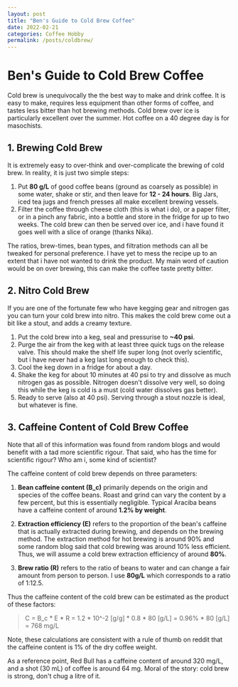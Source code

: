 ```yaml
---
layout: post
title: "Ben's Guide to Cold Brew Coffee"
date: 2022-02-21
categories: Coffee Hobby
permalink: /posts/coldbrew/
---
```


# Ben's Guide to Cold Brew Coffee 
Cold brew is unequivocally the the best way to make and drink coffee.
It is easy to make, requires less equipment than other forms of coffee, and tastes less bitter than hot brewing methods.
Cold brew over ice is particularly excellent over the summer. 
Hot coffee on a 40 degree day is for masochists.

## 1. Brewing Cold Brew
It is extremely easy to over-think and over-complicate the brewing of cold brew.
In reality, it is just two simple steps:

1. Put **80 g/L** of good coffee beans (ground as coarsely as possible) in some water, shake or stir, and then leave for **12 - 24 hours**.
Big Jars, iced tea jugs and french presses all make excellent brewing vessels.
2. Filter the coffee through cheese cloth (this is what i do), or a paper filter, or in a pinch any fabric, into a bottle and store in the fridge for up to two weeks.
The cold brew can then be served over ice, and i have found it goes well with a slice of orange (thanks Nika).

The ratios, brew-times, bean types, and filtration methods can all be tweaked for personal preference.
I have yet to mess the recipe up to an extent that i have not wanted to drink the product.
My main word of caution would be on over brewing, this can make the coffee taste pretty bitter.

## 2. Nitro Cold Brew
If you are one of the fortunate few who have kegging gear and nitrogen gas you can turn your cold brew into nitro.
This makes the cold brew come out a bit like a stout, and adds a creamy texture.

1. Put the cold brew into a keg, seal and pressurise to **~40 psi**.
2. Purge the air from the keg with at least three quick tugs on the release valve.
This should make the shelf life super long (not overly scientific, but i have never had a keg last long enough to check this).
3. Cool the keg down in a fridge for about a day.
4. Shake the keg for about 10 minutes at 40 psi to try and dissolve as much nitrogen gas as possible.
Nitrogen doesn't dissolve very well, so doing this while the keg is cold is a must (cold water dissolves gas better).
5. Ready to serve (also at 40 psi).
Serving through a stout nozzle is ideal, but whatever is fine.

## 3. Caffeine Content of Cold Brew Coffee
Note that all of this information was found from random blogs and would benefit with a tad more scientific rigour.
That said, who has the time for scientific rigour?
Who am i, some kind of scientist?

The caffeine content of cold brew depends on three parameters:
1. **Bean caffeine content (B_c)** primarily depends on the origin and species of the coffee beans.
Roast and grind can vary the content by a few percent, but this is essentially negligible.
Typical Araciba beans have a caffeine content of around **1.2% by weight**.

2. **Extraction efficiency (E)** refers to the proportion of the bean's caffeine that is actually extracted during brewing, and depends on the brewing method.
The extraction method for hot brewing is around 90% and some random blog said that cold brewing was around 10% less efficient.
Thus, we will assume a cold brew extraction efficiency of around **80%**.

3. **Brew ratio (R)** refers to the ratio of beans to water and can change a fair amount from person to person.
I use **80g/L** which corresponds to a ratio of 1:12.5.

Thus the caffeine content of the cold brew can be estimated as the product of these factors:

> C = B_c * E * R = 1.2 * 10^-2 [g/g] * 0.8 * 80 [g/L] = 0.96% * 80 [g/L] = 768 mg/L

Note, these calculations are consistent with a rule of thumb on reddit that the caffeine content is 1% of the dry coffee weight.

As a reference point, Red Bull has a caffeine content of around 320 mg/L, and a shot (30 mL) of coffee is around 64 mg.
Moral of the story: cold brew is strong, don't chug a litre of it.
